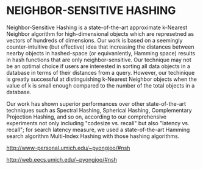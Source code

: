 # NEIGHBOR-SENSITIVE HASHING

Neighbor-Sensitive Hashing is a state-of-the-art approximate k-Nearest Neighbor
algorithm for high-dimensional objects which are represetned as vectors of
hundreds of dimensions. Our work is based on a seemingly counter-intuitive (but
effective) idea that increasing the distances between nearby objects in
hashed-space (or equivanlently, Hamming space) results in hash functions that
are only neighbor-sensitive. Our technique may not be an optimal choice if users
are interested in sorting all data objects in a database in terms of their
distances from a query. However, our techinique is greatly successful at
distinguishing k-Nearest Neighbor objects when the value of k is small enough
compared to the number of the total objects in a database.

Our work has shown superior performances over other state-of-the-art techniques
such as Spectral Hashing, Spherical Hashing, Complementary Projection Hashing,
and so on, according to our comprehensive experiments not only including
"codesize vs. recall" but also "latency vs. recall"; for search latency measure,
we used a state-of-the-art Hamming search algorithm Multi-Index Hashing with
those hashing algorithms.

http://www-personal.umich.edu/~pyongjoo/#nsh

http://web.eecs.umich.edu/~pyongjoo/#nsh

